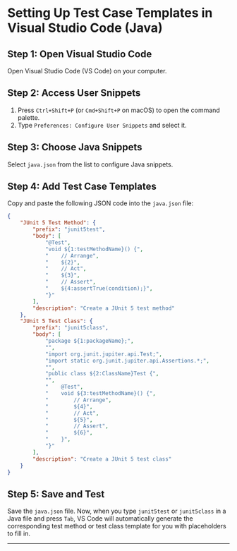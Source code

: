 # Setting Up Test Case Templates in Visual Studio Code (Java)

## Step 1: Open Visual Studio Code

Open Visual Studio Code (VS Code) on your computer.

## Step 2: Access User Snippets

1. Press `Ctrl+Shift+P` (or `Cmd+Shift+P` on macOS) to open the command palette.
2. Type `Preferences: Configure User Snippets` and select it.

## Step 3: Choose Java Snippets

Select `java.json` from the list to configure Java snippets.

## Step 4: Add Test Case Templates

Copy and paste the following JSON code into the `java.json` file:

```json
{
    "JUnit 5 Test Method": {
        "prefix": "junit5test",
        "body": [
            "@Test",
            "void ${1:testMethodName}() {",
            "    // Arrange",
            "    ${2}",
            "    // Act",
            "    ${3}",
            "    // Assert",
            "    ${4:assertTrue(condition);}",
            "}"
        ],
        "description": "Create a JUnit 5 test method"
    },
    "JUnit 5 Test Class": {
        "prefix": "junit5class",
        "body": [
            "package ${1:packageName};",
            "",
            "import org.junit.jupiter.api.Test;",
            "import static org.junit.jupiter.api.Assertions.*;",
            "",
            "public class ${2:ClassName}Test {",
            "",
            "    @Test",
            "    void ${3:testMethodName}() {",
            "        // Arrange",
            "        ${4}",
            "        // Act",
            "        ${5}",
            "        // Assert",
            "        ${6}",
            "    }",
            "}"
        ],
        "description": "Create a JUnit 5 test class"
    }
}
```

## Step 5: Save and Test

Save the `java.json` file. Now, when you type `junit5test` or `junit5class` in a Java file and press `Tab`, VS Code will automatically generate the corresponding test method or test class template for you with placeholders to fill in.

---